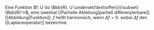 Eine Funktion $f: U \to \Bbb{R}, U \underset{\text{offen}}{\subset} \Bbb{R}^n$, eine zweimal [[Partielle Ableitung|partiell differenzierbare]] [[Abbildung|Funktion]]. $f$ heißt harmonisch, wenn $\Delta f = 0$. wobei $\Delta f$ den [[Laplaceoperator]] bezeichne. 